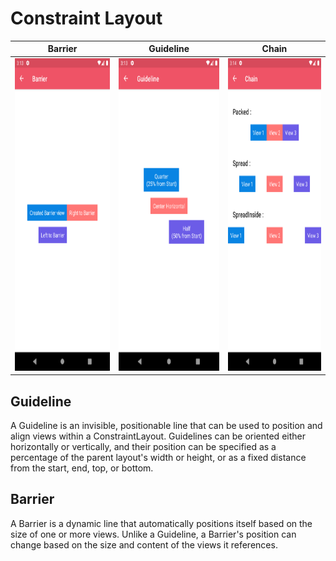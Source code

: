 # Constraint Layout

| Barrier | Guideline | Chain |
| -- | -- | -- |
| <a href="/app/src/main/java/com/jetpack/compose/learning/constraintlayout/BarrierActivity.kt#L49" target="_blank"><img src="/gif/Constraint/Barrier.png" height="500px"/></a> | <a href="/app/src/main/java/com/jetpack/compose/learning/constraintlayout/GuidelineActivity.kt#L48" target="_blank"><img src="/gif/Constraint/Guideline.png" height="500px"/></a> | <a href="/app/src/main/java/com/jetpack/compose/learning/constraintlayout/ChainActivity.kt#L52" target="_blank"><img src="/gif/Constraint/Chain.png" height="500px"/></a> |

## Guideline
A Guideline is an invisible, positionable line that can be used to position and align views within a ConstraintLayout. Guidelines can be oriented either horizontally or vertically, and their position can be specified as a percentage of the parent layout's width or height, or as a fixed distance from the start, end, top, or bottom.

## Barrier
A Barrier is a dynamic line that automatically positions itself based on the size of one or more views. Unlike a Guideline, a Barrier's position can change based on the size and content of the views it references.

